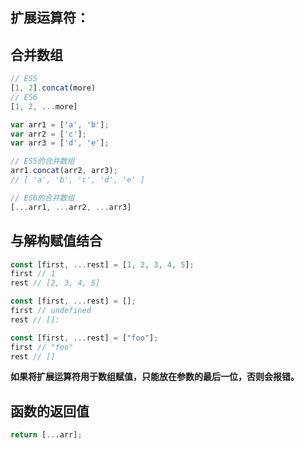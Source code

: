## 扩展运算符：

## 合并数组

``` js
// ES5
[1, 2].concat(more)
// ES6
[1, 2, ...more]

var arr1 = ['a', 'b'];
var arr2 = ['c'];
var arr3 = ['d', 'e'];

// ES5的合并数组
arr1.concat(arr2, arr3);
// [ 'a', 'b', 'c', 'd', 'e' ]

// ES6的合并数组
[...arr1, ...arr2, ...arr3]
```

## 与解构赋值结合

``` js
const [first, ...rest] = [1, 2, 3, 4, 5];
first // 1
rest // [2, 3, 4, 5]

const [first, ...rest] = [];
first // undefined
rest // []:

const [first, ...rest] = ["foo"];
first // "foo"
rest // []
```

**如果将扩展运算符用于数组赋值，只能放在参数的最后一位，否则会报错。**

## 函数的返回值
```js
return [...arr];
```
